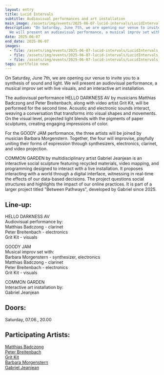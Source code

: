 ```yaml
---
layout: entry
title: Lucid Intervals
subtitle: Audiovisual performances and art installation
main_image: /assets/img/events/2025-06-07-lucid-intervals/LucidIntervalsBanner.jpg
description: "On Saturday, June 7th, we are opening our venue to invite you to a synthesis of sound and light.
  We will present an audiovisual performance, a musical improv set with live visuals, and an interactive art installation."
date: 2025-06-07
end_date: 2025-06-07
images: 
  - file: /assets/img/events/2025-06-07-lucid-intervals/LucidIntervals_event_img1.jpg
  - file: /assets/img/events/2025-06-07-lucid-intervals/LucidIntervals_event_img2.jpg
  - file: /assets/img/events/2025-06-07-lucid-intervals/LucidIntervals_event_img3.jpg
tags: portfolio news
---
```


On Saturday, June 7th, we are opening our venue to invite you to a synthesis of sound and light.
We will present an audiovisual performance, a musical improv set with live visuals, and an interactive art installation.

The audiovisual performance HELLO DARKNESS AV by musicians Matthias Badczong and Peter Breitenbach, along with video artist Grit Kit, will be performed for the second time.
Acoustic and electronic sounds interact, weaving a conversation that transforms into visual shapes and movements.
On the visual level, projected light blends with the pigments of paper sculptures, creating engaging impressions of color.

For the GOODY JAM performance, the three artists will be joined by musician Barbara Morgenstern. Together, the four will improvise, playfully uniting their forms of expression through synthesizers, electronics, clarinet, and video projection.

COMMON GARDEN by multidisciplinary artist Gabriel Jeanjean is an interactive social sculpture featuring recycled materials, video mapping, and programming designed to interact with a live installation.
It proposes interacting with a world through a digital interface, witnessing in real-time the effects of our data-based decisions.
The project questions social structures and highlights the impact of our online practices.
It is part of a larger project titled "Between Pathways", developed by Gabriel since 2025.

## Line-up:
HELLO DARKNESS AV<br>
Audiovisual performance by:<br>
Matthias Badczong - clarinet<br>
Peter Breitenbach - electronics<br>
Grit Kit - visuals<br>

GOODY JAM<br>
Musical improv set with:<br>
Barbara Morgenstern - synthesizer, electronics<br>
Matthias Badczong - clarinet<br>
Peter Breitenbach - electronics<br>
Grit Kit - visuals<br>

COMMON GARDEN<br>
Interactive art installation by:<br>
Gabriel Jeanjean

## Doors:
Saturday, 07.06., 20.00

## Participating Artists:
[Matthias Badczong](https://www.klariac.com/)<br>
[Peter Breitenbach](https://peterbreitenbach.de/)<br>
[Grit Kit](https://gritschuster.de/)<br>
[Barbara Morgenstern](https://www.barbaramorgenstern.de/)<br>
[Gabriel Jeanjean](https://www.gabrieljeanjean.com/)
